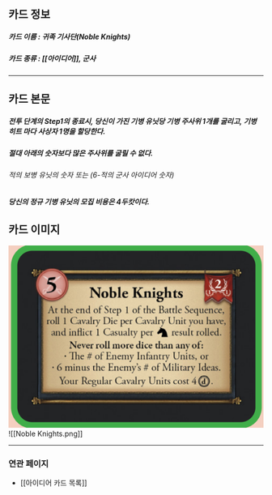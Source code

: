 ## 카드 정보
##### 카드 이름 : 귀족 기사단(Noble Knights)
##### 카드 종류 : [[아이디어]], 군사
---
## 카드 본문
##### 전투 단계의 Step1의 종료시, 당신이 가진 기병 유닛당 기병 주사위 1개를 굴리고, 기병 히트 마다 사상자 1명을 할당한다.

##### *절대 아래의 숫자보다 많은 주사위를 굴릴 수 없다.*
###### 적의 보병 유닛의 숫자 또는 (6-적의 군사 아이디어 숫자)

##### 당신의 정규 기병 유닛의 모집 비용은 4두캇이다.

## 카드 이미지
<img src="\Assets\Noble Knights.png"/>
![[Noble Knights.png]]

--- 

### 연관 페이지
- [[아이디어 카드 목록]]
